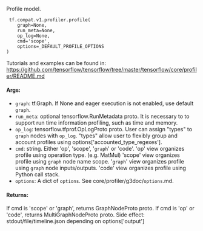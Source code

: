
Profile model.

```
 tf.compat.v1.profiler.profile(
    graph=None,
    run_meta=None,
    op_log=None,
    cmd='scope',
    options=_DEFAULT_PROFILE_OPTIONS
)
```

Tutorials and examples can be found in: https://github.com/tensorflow/tensorflow/tree/master/tensorflow/core/profiler/README.md
#### Args:
- `graph`: tf.Graph. If None and eager execution is not enabled, use default `graph`.
- `run_meta`: optional tensorflow.RunMetadata proto. It is necessary to to support run time information profiling, such as time and memory.
- `op_log`: tensorflow.tfprof.OpLogProto proto. User can assign "types" to `graph` nodes with `op_log`. "types" allow user to flexibly group and account profiles using options['accounted_type_regexes'].
- `cmd`: string. Either 'op', 'scope', '`graph`' or 'code'. 'op' view organizes profile using operation type. (e.g. MatMul) 'scope' view organizes profile using `graph` node name scope. '`graph`' view organizes profile using `graph` node inputs/outputs. 'code' view organizes profile using Python call stack.
- `options`: A dict of `options`. See core/profiler/g3doc/`options`.md.
#### Returns:

If cmd is 'scope' or 'graph', returns GraphNodeProto proto. If cmd is 'op' or 'code', returns MultiGraphNodeProto proto. Side effect: stdout/file/timeline.json depending on options['output']
